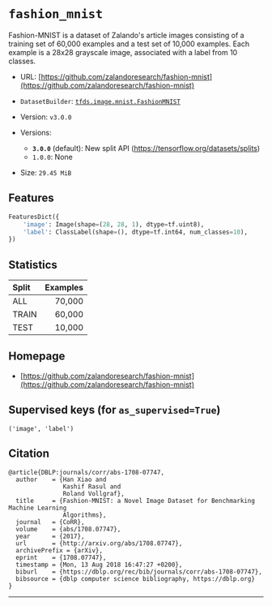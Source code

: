 <div itemscope itemtype="http://schema.org/Dataset">
  <div itemscope itemprop="includedInDataCatalog" itemtype="http://schema.org/DataCatalog">
    <meta itemprop="name" content="TensorFlow Datasets" />
  </div>

  <meta itemprop="name" content="fashion_mnist" />
  <meta itemprop="description" content="Fashion-MNIST is a dataset of Zalando&#x27;s article images consisting of a training set of 60,000 examples and a test set of 10,000 examples. Each example is a 28x28 grayscale image, associated with a label from 10 classes.&#10;&#10;To use this dataset:&#10;&#10;```python&#10;import tensorflow_datasets as tfds&#10;&#10;ds = tfds.load(&#x27;fashion_mnist&#x27;, split=&#x27;train&#x27;)&#10;for ex in ds.take(4):&#10;  print(ex)&#10;```&#10;&#10;See [the guide](https://www.tensorflow.org/datasets/overview) for more&#10;informations on [tensorflow_datasets](https://www.tensorflow.org/datasets).&#10;&#10;" />
  <meta itemprop="url" content="https://www.tensorflow.org/datasets/catalog/fashion_mnist" />
  <meta itemprop="sameAs" content="https://github.com/zalandoresearch/fashion-mnist" />
  <meta itemprop="citation" content="@article{DBLP:journals/corr/abs-1708-07747,&#10;  author    = {Han Xiao and&#10;               Kashif Rasul and&#10;               Roland Vollgraf},&#10;  title     = {Fashion-MNIST: a Novel Image Dataset for Benchmarking Machine Learning&#10;               Algorithms},&#10;  journal   = {CoRR},&#10;  volume    = {abs/1708.07747},&#10;  year      = {2017},&#10;  url       = {http://arxiv.org/abs/1708.07747},&#10;  archivePrefix = {arXiv},&#10;  eprint    = {1708.07747},&#10;  timestamp = {Mon, 13 Aug 2018 16:47:27 +0200},&#10;  biburl    = {https://dblp.org/rec/bib/journals/corr/abs-1708-07747},&#10;  bibsource = {dblp computer science bibliography, https://dblp.org}&#10;}&#10;" />
</div>

# `fashion_mnist`

Fashion-MNIST is a dataset of Zalando's article images consisting of a training
set of 60,000 examples and a test set of 10,000 examples. Each example is a
28x28 grayscale image, associated with a label from 10 classes.

*   URL:
    [https://github.com/zalandoresearch/fashion-mnist](https://github.com/zalandoresearch/fashion-mnist)
*   `DatasetBuilder`:
    [`tfds.image.mnist.FashionMNIST`](https://github.com/tensorflow/datasets/tree/master/tensorflow_datasets/image/mnist.py)
*   Version: `v3.0.0`
*   Versions:

    *   **`3.0.0`** (default): New split API
        (https://tensorflow.org/datasets/splits)
    *   `1.0.0`: None

*   Size: `29.45 MiB`

## Features
```python
FeaturesDict({
    'image': Image(shape=(28, 28, 1), dtype=tf.uint8),
    'label': ClassLabel(shape=(), dtype=tf.int64, num_classes=10),
})
```

## Statistics

Split | Examples
:---- | -------:
ALL   | 70,000
TRAIN | 60,000
TEST  | 10,000

## Homepage

*   [https://github.com/zalandoresearch/fashion-mnist](https://github.com/zalandoresearch/fashion-mnist)

## Supervised keys (for `as_supervised=True`)
`('image', 'label')`

## Citation
```
@article{DBLP:journals/corr/abs-1708-07747,
  author    = {Han Xiao and
               Kashif Rasul and
               Roland Vollgraf},
  title     = {Fashion-MNIST: a Novel Image Dataset for Benchmarking Machine Learning
               Algorithms},
  journal   = {CoRR},
  volume    = {abs/1708.07747},
  year      = {2017},
  url       = {http://arxiv.org/abs/1708.07747},
  archivePrefix = {arXiv},
  eprint    = {1708.07747},
  timestamp = {Mon, 13 Aug 2018 16:47:27 +0200},
  biburl    = {https://dblp.org/rec/bib/journals/corr/abs-1708-07747},
  bibsource = {dblp computer science bibliography, https://dblp.org}
}
```

--------------------------------------------------------------------------------
